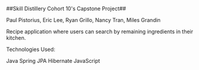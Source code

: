 ##Skill Distillery Cohort 10's Capstone Project##

Paul Pistorius, Eric Lee, Ryan Grillo, Nancy Tran, Miles Grandin

Recipe application where users can search by remaining ingredients in their kitchen.

Technologies Used:

Java
Spring
JPA
Hibernate
JavaScript
